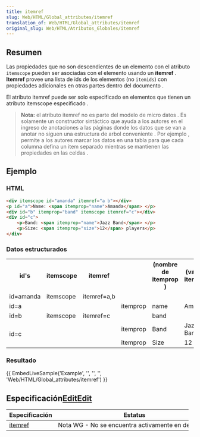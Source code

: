 ```yaml
---
title: itemref
slug: Web/HTML/Global_attributes/itemref
translation_of: Web/HTML/Global_attributes/itemref
original_slug: Web/HTML/Atributos_Globales/itemref
---
```

## Resumen

Las propiedades que no son descendientes de un elemento con el atributo `itemscope` pueden ser asociadas con el elemento usando un **itemref** . **Itemref** provee una lista de ids de los elementos (no `itemids`) con propiedades adicionales en otras partes dentro del documento .

El atributo itemref puede ser solo especificado en elementos que tienen un atributo itemscope especificado .

> **Nota:** el atributo itemref no es parte del modelo de micro datos . Es solamente un constructor sintáctico que ayuda a los autores en el ingreso de anotaciones a las páginas donde los datos que se van a anotar no siguen una estructura de arbol conveniente . Por ejemplo , permite a los autores marcar los datos en una tabla para que cada columna defina un item separado mientras se mantienen las propiedades en las celdas .

## Ejemplo
### HTML
```html
<div itemscope id="amanda" itemref="a b"></div>
<p id="a">Name: <span itemprop="name">Amanda</span> </p>
<div id="b" itemprop="band" itemscope itemref="c"></div>
<div id="c">
    <p>Band: <span itemprop="name">Jazz Band</span> </p>
    <p>Size: <span itemprop="size">12</span> players</p>
</div>
```

### Datos estructurados
<table class="standard-table"><tbody><tr><th>id's</th><th>itemscope</th><th>itemref</th><th></th><th>(nombre de itemprop )</th><th>(valor de itemprop)</th></tr><tr><td>id=amanda</td><td>itemscope</td><td>itemref=a,b</td><td></td><td></td><td></td></tr><tr><td>id=a</td><td></td><td></td><td>itemprop</td><td>name</td><td><span>Amanda</span></td></tr><tr><td>id=b</td><td>itemscope</td><td>itemref=c</td><td></td><td>band</td><td></td></tr><tr><td colspan="1" rowspan="2">id=c</td><td></td><td></td><td>itemprop</td><td>Band</td><td><span>Jazz Band</span></td></tr><tr><td></td><td></td><td>itemprop</td><td>Size</td><td><span>12</span></td></tr></tbody></table><h3 id="Resultado">Resultado</h3><p>{{ EmbedLiveSample('Example', '', '', '', 'Web/HTML/Global_attributes/itemref') }}</p><h2 id="EspecificaciónEditEdit">Especificación<a class="only-icon button section-edit new" href="https://developer.mozilla.org/en-US/docs/Web/CSS/font-variant-alternates$edit#Specifications"><span>Edit</span></a><a class="only-icon button section-edit new" href="https://developer.mozilla.org/en-US/docs/Web/HTML/Global_attributes/itemid$edit#SpecificationsEdit"><span>Edit</span></a></h2><table class="standard-table" style="height: 105px; width: 490px;"><thead><tr><th scope="col">Especificación</th><th scope="col">Estatus</th></tr></thead><tbody><tr><td style="text-align: left; vertical-align: middle;"><a class="external-icon external" href="https://html.spec.whatwg.org/multipage/microdata.html#items">itemref</a></td><td style="text-align: left; vertical-align: middle; white-space: nowrap;">Nota WG - No se encuentra activamente en desarrollo</td></tr></tbody></table>
